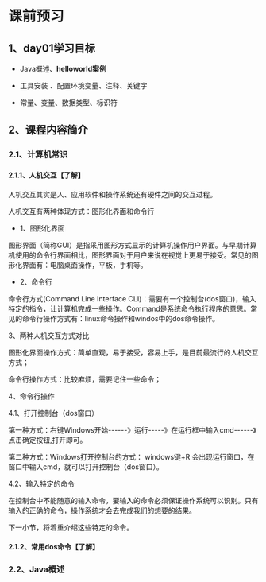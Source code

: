 # 课前预习

## 1、day01学习目标

* Java概述、**helloworld案例**

* 工具安装 、配置环境变量、注释、关键字

* 常量、变量、数据类型、标识符

## 2、课程内容简介

### 2.1、计算机常识

#### 2.1.1、人机交互【了解】

人机交互其实是人、应用软件和操作系统还有硬件之间的交互过程。

人机交互有两种体现方式：图形化界面和命令行

* 1、图形化界面

图形界面（简称GUI）是指采用图形方式显示的计算机操作用户界面。与早期计算机使用的命令行界面相比，图形界面对于用户来说在视觉上更易于接受。常见的图形化界面有：电脑桌面操作，平板，手机等。

* 2、命令行

命令行方式\(Command Line Interface CLI\)：需要有一个控制台\(dos窗口\)，输入特定的指令，让计算机完成一些操作。Command是系统命令执行程序的意思。常见的命令行操作方式有：linux命令操作和windos中的dos命令操作。



3、两种人机交互方式对比

图形化界面操作方式：简单直观，易于接受，容易上手，是目前最流行的人机交互方式；

命令行操作方式：比较麻烦，需要记住一些命令；

4、命令行操作

4.1、打开控制台（dos窗口）

第一种方式：右键Windows开始------》运行-----》在运行框中输入cmd------》点击确定按钮,打开即可。



第二种方式：Windows打开控制台的方式： windows键+R 会出现运行窗口，在窗口中输入cmd，就可以打开控制台（dos窗口）。



4.2、输入特定的命令

在控制台中不能随意的输入命令，要输入的命令必须保证操作系统可以识别。只有输入的正确的命令，操作系统才会去完成我们的想要的结果。



下一小节，将着重介绍这些特定的命令。

#### 2.1.2、常用dos命令【了解】

### 2.2、Java概述




